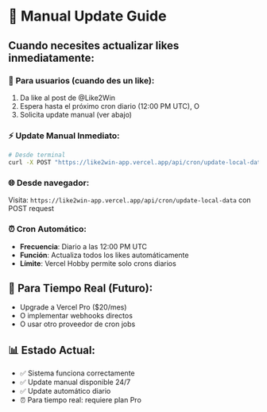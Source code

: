 # 🔄 Manual Update Guide

## Cuando necesites actualizar likes inmediatamente:

### 📱 **Para usuarios (cuando des un like):**
1. Da like al post de @Like2Win
2. Espera hasta el próximo cron diario (12:00 PM UTC), O
3. Solicita update manual (ver abajo)

### ⚡ **Update Manual Inmediato:**
```bash
# Desde terminal
curl -X POST "https://like2win-app.vercel.app/api/cron/update-local-data"
```

### 🌐 **Desde navegador:**
Visita: `https://like2win-app.vercel.app/api/cron/update-local-data` con POST request

### ⏰ **Cron Automático:**
- **Frecuencia**: Diario a las 12:00 PM UTC
- **Función**: Actualiza todos los likes automáticamente
- **Límite**: Vercel Hobby permite solo crons diarios

## 🚀 **Para Tiempo Real (Futuro):**
- Upgrade a Vercel Pro ($20/mes)
- O implementar webhooks directos
- O usar otro proveedor de cron jobs

## 📊 **Estado Actual:**
- ✅ Sistema funciona correctamente
- ✅ Update manual disponible 24/7
- ✅ Update automático diario
- ⏰ Para tiempo real: requiere plan Pro